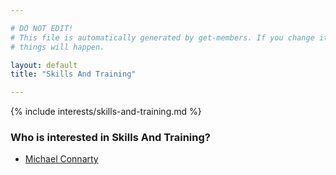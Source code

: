 ```yaml
---

# DO NOT EDIT!
# This file is automatically generated by get-members. If you change it, bad
# things will happen.

layout: default
title: "Skills And Training"

---
```


{% include interests/skills-and-training.md %}

### Who is interested in Skills And Training?


* [Michael Connarty](/members/michael-connarty.html)
